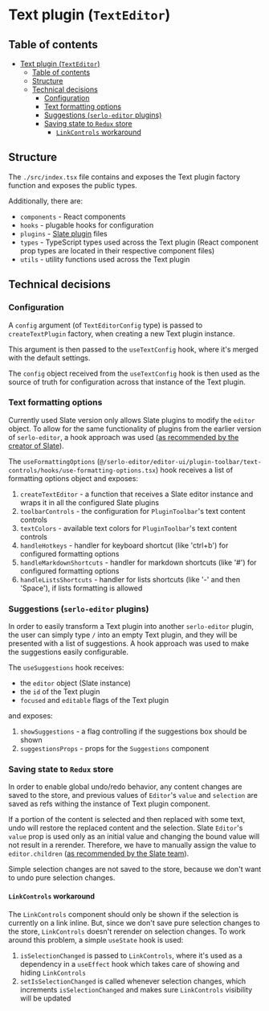 # Text plugin (`TextEditor`)

## Table of contents

- [Text plugin (`TextEditor`)](#text-plugin-texteditor)
  - [Table of contents](#table-of-contents)
  - [Structure](#structure)
  - [Technical decisions](#technical-decisions)
    - [Configuration](#configuration)
    - [Text formatting options](#text-formatting-options)
    - [Suggestions (`serlo-editor` plugins)](#suggestions-serlo-editor-plugins)
    - [Saving state to `Redux` store](#saving-state-to-redux-store)
      - [`LinkControls` workaround](#linkcontrols-workaround)

## Structure

The `./src/index.tsx` file contains and exposes the Text plugin factory function and exposes the public types.

Additionally, there are:

- `components` - React components
- `hooks` - plugable hooks for configuration
- `plugins` - [Slate plugin](https://docs.slatejs.org/concepts/08-plugins) files
- `types` - TypeScript types used across the Text plugin (React component prop types are located in their respective component files)
- `utils` - utility functions used across the Text plugin

## Technical decisions

### Configuration

A `config` argument (of `TextEditorConfig` type) is passed to `createTextPlugin` factory, when creating a new Text plugin instance.

This argument is then passed to the `useTextConfig` hook, where it's merged with the default settings.

The `config` object received from the `useTextConfig` hook is then used as the source of truth for configuration across that instance of the Text plugin.

### Text formatting options

Currently used Slate version only allows Slate plugins to modify the `editor` object. To allow for the same functionality of plugins from the earlier version of `serlo-editor`, a hook approach was used ([as recommended by the creator of Slate](https://github.com/ianstormtaylor/slate/issues/3222#issuecomment-573331151)).

The `useFormattingOptions` (`@/serlo-editor/editor-ui/plugin-toolbar/text-controls/hooks/use-formatting-options.tsx`) hook receives a list of formatting options object and exposes:

1. `createTextEditor` - a function that receives a Slate editor instance and wraps it in all the configured Slate plugins
2. `toolbarControls` - the configuration for `PluginToolbar`'s text content controls
3. `textColors` - available text colors for `PluginToolbar`'s text content controls
4. `handleHotkeys` - handler for keyboard shortcut (like 'ctrl+b') for configured formatting options
5. `handleMarkdownShortcuts` - handler for markdown shortcuts (like '#') for configured formatting options
6. `handleListsShortcuts` - handler for lists shortcuts (like '-' and then 'Space'), if lists formatting is allowed

### Suggestions (`serlo-editor` plugins)

In order to easily transform a Text plugin into another `serlo-editor` plugin, the user can simply type `/` into an empty Text plugin, and they will be presented with a list of suggestions. A hook approach was used to make the suggestions easily configurable.

The `useSuggestions` hook receives:

- the `editor` object (Slate instance)
- the `id` of the Text plugin
- `focused` and `editable` flags of the Text plugin

and exposes:

1. `showSuggestions` - a flag controlling if the suggestions box should be shown
2. `suggestionsProps` - props for the `Suggestions` component

### Saving state to `Redux` store

In order to enable global undo/redo behavior, any content changes are saved to the store, and previous values of `Editor`'s `value` and `selection` are saved as refs withing the instance of Text plugin component.

If a portion of the content is selected and then replaced with some text, undo will restore the replaced content and the selection. Slate `Editor`'s `value` prop is used only as an initial value and changing the bound value will not result in a rerender. Therefore, we have to manually assign the value to `editor.children` ([as recommended by the Slate team](https://github.com/ianstormtaylor/slate/releases/tag/slate-react%400.67.0)).

Simple selection changes are not saved to the store, because we don't want to undo pure selection changes.

#### `LinkControls` workaround

The `LinkControls` component should only be shown if the selection is currently on a link inline. But, since we don't save pure selection changes to the store, `LinkControls` doesn't rerender on selection changes. To work around this problem, a simple `useState` hook is used:

1. `isSelectionChanged` is passed to `LinkControls`, where it's used as a dependency in a `useEffect` hook which takes care of showing and hiding `LinkControls`
2. `setIsSelectionChanged` is called whenever selection changes, which increments `isSelectionChanged` and makes sure `LinkControls` visibility will be updated
